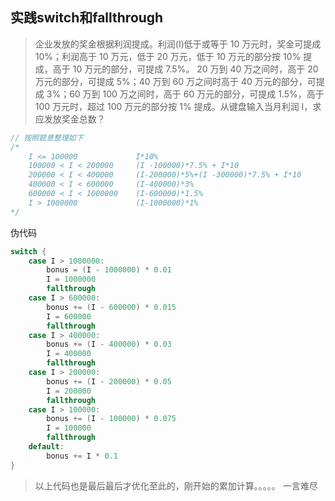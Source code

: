 ## 实践switch和fallthrough
> 企业发放的奖金根据利润提成。利润(I)低于或等于 10 万元时，奖金可提成 10%；利润高于 10 万元，低于 20 万元，低于 10 万元的部分按 10% 提成，高于 10 万元的部分，可提成 7.5%。
20 万到 40 万之间时，高于 20 万元的部分，可提成 5%；40 万到 60 万之间时高于 40 万元的部分，可提成 3%；60 万到 100 万之间时，高于 60 万元的部分，可提成 1.5%，高于 100 万元时，超过 100 万元的部分按 1% 提成。从键盘输入当月利润 I，求应发放奖金总数？

```go
// 按照题意整理如下
/*
    I <= 100000   		    I*10%
    100000 < I < 200000  	(I -100000)*7.5% + I*10
    200000 < I < 400000	    (I-200000)*5%+(I -300000)*7.5% + I*10
    400000 < I < 600000		(I-400000)*3%
    600000 < I < 1000000	(I-600000)*1.5%
    I > 1000000			    (I-1000000)*1%
*/
```

伪代码
```go
switch {
    case I > 1000000:
        bonus = (I - 1000000) * 0.01
        I = 1000000
        fallthrough						 
    case I > 600000:
        bonus += (I - 600000) * 0.015
        I = 600000
        fallthrough
    case I > 400000:
        bonus += (I - 400000) * 0.03
        I = 400000
        fallthrough
    case I > 200000:
        bonus += (I - 200000) * 0.05
        I = 200000
        fallthrough
    case I > 100000:
        bonus += (I - 100000) * 0.075
        I = 100000
        fallthrough
    default:
        bonus += I * 0.1
}
```

> 以上代码也是最后最后才优化至此的，刚开始的累加计算。。。。。 一言难尽